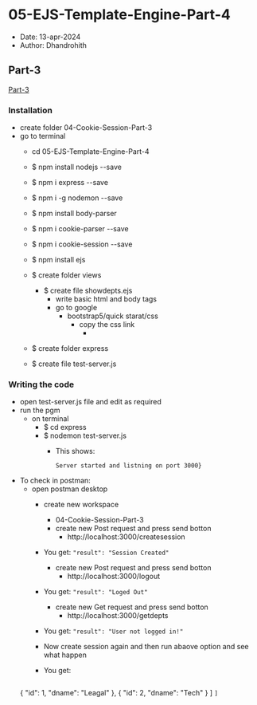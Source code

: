 # 05-EJS-Template-Engine-Part-4  
- Date: 13-apr-2024
- Author: Dhandrohith
## Part-3
[Part-3](https://youtu.be/8hKzDEZ_2_o?list=PLGg1nRFYmF5hgOx9QBBXPJW-dN54SybVr&t=75)
### Installation
- create folder 04-Cookie-Session-Part-3
- go to terminal
    - cd 05-EJS-Template-Engine-Part-4
    - $ npm install nodejs --save
    - $ npm i express --save
    - $ npm i -g nodemon --save
    - $ npm install body-parser
    - $ npm i cookie-parser --save
    - $ npm i cookie-session --save
    - $ npm install ejs

    - $ create folder views
        - $ create file showdepts.ejs
            - write basic html and body tags
            - go to google
                - bootstrap5/quick starat/css
                    - copy the css link
                        - <link href="https://cdn.jsdelivr.net/npm/bootstrap@5.0.2/dist/css/bootstrap.min.css" rel="stylesheet" integrity="sha384-EVSTQN3/azprG1Anm3QDgpJLIm9Nao0Yz1ztcQTwFspd3yD65VohhpuuCOmLASjC" crossorigin="anonymous">
                        
    - $ create folder express
    - $ create file test-server.js

### Writing the code
- open test-server.js file and edit as required
- run the pgm
    - on terminal
        - $ cd express
        - $ nodemon test-server.js
            - This shows:

                ```` Server started and listning on port 3000} ````
<!-- - see on webpage: Go to this link
    - [localhost](http://localhost:3000/getdepts)
    - type /getdepts at the end and press enter. Result will be:

        ```` [{"id":1,"dname":"Leagal"},{"id":2,"dname":"Tech"}] ```` -->
- To check in postman:
    - open postman desktop
        - create new workspace 
            - 04-Cookie-Session-Part-3 
          - create new Post request and press send botton
            - http://localhost:3000/createsession
        - You get:
        ```` "result": "Session Created" ````

          - create new Post request and press send botton
            - http://localhost:3000/logout
        - You get:
        ```` "result": "Loged Out" ````

          - create new Get request and press send botton
            - http://localhost:3000/getdepts
        - You get:
        ```` "result": "User not logged in!" ````

        - Now create session again and then run abaove option and see what happen
        - You get:
        ```` [
    {
        "id": 1,
        "dname": "Leagal"
    },
    {
        "id": 2,
        "dname": "Tech"
    }
] ````
] ````





